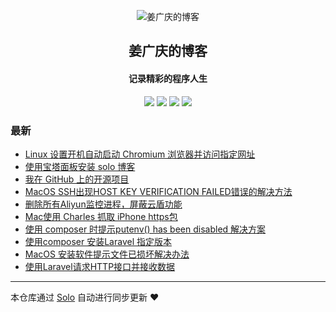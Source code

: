 <p align="center"><img alt="姜广庆的博客" src="https://static.b3log.org/images/brand/solo-32.png"></p><h2 align="center">
姜广庆的博客
</h2>

<h4 align="center">记录精彩的程序人生</h4>
<p align="center"><a title="姜广庆的博客" target="_blank" href="https://github.com/JiangGuangqing/solo-blog"><img src="https://img.shields.io/github/last-commit/JiangGuangqing/solo-blog.svg?style=flat-square&color=FF9900"></a>
<a title="GitHub repo size in bytes" target="_blank" href="https://github.com/JiangGuangqing/solo-blog"><img src="https://img.shields.io/github/repo-size/JiangGuangqing/solo-blog.svg?style=flat-square"></a>
<a title="Solo Version" target="_blank" href="https://github.com/b3log/solo/releases"><img src="https://img.shields.io/badge/solo-3.6.5-f1e05a.svg?style=flat-square&color=blueviolet"></a>
<a title="Hits" target="_blank" href="https://github.com/b3log/hits"><img src="https://hits.b3log.org/JiangGuangqing/solo-blog.svg"></a></p>

### 最新

* [Linux 设置开机自动启动 Chromium 浏览器并访问指定网址](https://aumc.cc/articles/2019/10/07/1570436291093.html)
* [使用宝塔面板安装 solo 博客](https://aumc.cc/articles/2019/10/07/1570434668186.html)
* [我在 GitHub 上的开源项目](https://aumc.cc/my-github-repos)
* [MacOS SSH出现HOST KEY VERIFICATION FAILED错误的解决方法](https://aumc.cc/articles/2019/09/12/1568273963655.html)
* [删除所有Aliyun监控进程，屏蔽云盾功能](https://aumc.cc/articles/2019/09/12/1568270217877.html)
* [Mac使用 Charles 抓取 iPhone https包](https://aumc.cc/articles/2019/09/11/1568188525537.html)
* [使用 composer 时提示putenv() has been disabled 解决方案](https://aumc.cc/articles/2019/09/10/1568095176971.html)
* [使用composer 安装Laravel 指定版本](https://aumc.cc/articles/2019/09/09/1567998622948.html)
* [MacOS 安装软件提示文件已损坏解决办法](https://aumc.cc/articles/2019/09/05/1567663482915.html)
* [使用Laravel请求HTTP接口并接收数据](https://aumc.cc/articles/2019/09/04/1567596298112.html)



---

本仓库通过 [Solo](https://github.com/b3log/solo) 自动进行同步更新 ❤️ 